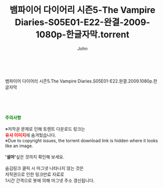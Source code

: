 ﻿---
layout: post
title:  "뱀파이어 다이어리 시즌5-The Vampire Diaries-S05E01-E22-완결-2009-1080p-한글자막.torrent"
author: John
categories: [ 드라마 ]
tags: [  ]
image:  
description: "뱀파이어 다이어리 시즌5-The Vampire Diaries-S05E01-E22-완결-2009-1080p-한글자막 torrent 정보 공유"
toc: true
toc_sticky: true
---

<br>
<div class="view-img">
<img alt="" class="img-tag" content="https://www.torrentmobile61.com/data/file/drama/2041236361_kBPx3Xjw_fa39f74bae5654e86bce320c8317ac934de83e52.jpg" itemprop="image" src="https://www.torrentmobile61.com/data/file/drama/2041236361_kBPx3Xjw_fa39f74bae5654e86bce320c8317ac934de83e52.jpg"/></div><div class="view-content" itemprop="description">
<p>뱀파이어 다이어리 시즌5.The Vampire Diaries.S05E01-E22.완결.2009.1080p.한글자막<br/></p> </div>
    
<br><br><br>
<p data-ke-size="size16"><b><span style="color: green;">주의사항</span></b><br /><br />※저작권 문제로 인해 토렌트 다운로드 링크는<br /><b><span style="color: red;">유사 이미지</span></b>에 숨겨뒀습니다.<br />※Due to copyright issues, the torrent download link is hidden where it looks like an image.<br /><br /><b>'설마'</b>싶은 것까지 확인해 보세요.<br /><br />숨김링크 클릭 시 마그넷 나타나지 않는 것은<br />저작권으로 인한 링크만료 자료로<br />1시간 간격으로 봇에 의해 마그넷 주소 갱신됩니다.</p>
